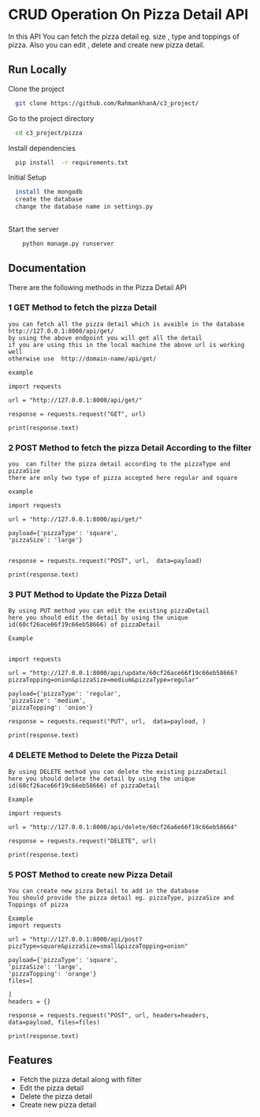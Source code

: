 
# CRUD Operation On Pizza Detail API

In this API You can fetch the pizza detail eg. size , type and toppings of pizza.
Also you can edit , delete and create new pizza detail.


## Run Locally

Clone the project

```bash
  git clone https://github.com/RahmankhanA/c3_project/
```

Go to the project directory

```bash
  cd c3_project/pizza
```

Install dependencies

```bash
  pip install  -r requirements.txt

```

Initial Setup

```bash
  install the mongodb 
  create the database 
  change the database name in settings.py
  
```

Start the server

```bash
    python manage.py runserver
```

  
## Documentation

There are the following methods in the  Pizza Detail API

###  1 GET Method to fetch the pizza Detail
    you can fetch all the pizza detail which is avaible in the database
    http://127.0.0.1:8000/api/get/
    by using the above endpoint you will get all the detail
    if you are using this in the local machine the above url is working well
    otherwise use  http://domain-name/api/get/

    example 

    import requests

    url = "http://127.0.0.1:8000/api/get/"

    response = requests.request("GET", url)

    print(response.text)

  

###  2 POST Method to fetch the pizza Detail According to the filter
    you  can filter the pizza detail according to the pizzaType and pizzaSize
    there are only two type of pizza accepted here regular and square

    example

    import requests

    url = "http://127.0.0.1:8000/api/get/"

    payload={'pizzaType': 'square',
    'pizzaSize': 'large'}


    response = requests.request("POST", url,  data=payload)

    print(response.text)


###  3 PUT Method to Update the Pizza Detail
    By using PUT method you can edit the existing pizzaDetail 
    here you should edit the detail by using the unique id(60cf26ace66f19c66eb58666) of pizzaDetail

    Example


    import requests

    url = "http://127.0.0.1:8000/api/update/60cf26ace66f19c66eb58666?pizzaTopping=onion&pizzaSize=medium&pizzaType=regular"

    payload={'pizzaType': 'regular',
    'pizzaSize': 'medium',
    'pizzaTopping': 'onion'}
  
    response = requests.request("PUT", url,  data=payload, )

    print(response.text)

###  4 DELETE Method to Delete the Pizza Detail
    By using DELETE method you can delete the existing pizzaDetail 
    here you should delete the detail by using the unique id(60cf26ace66f19c66eb58666) of pizzaDetail

    Example 

    import requests

    url = "http://127.0.0.1:8000/api/delete/60cf26a6e66f19c66eb58664"

    response = requests.request("DELETE", url)

    print(response.text)


###  5 POST Method to create new  Pizza Detail
    You can create new pizza Detail to add in the database
    You should provide the pizza detail eg. pizzaType, pizzaSize and Toppings of pizza

    Example
    import requests

    url = "http://127.0.0.1:8000/api/post?pizzType=square&pizzaSize=small&pizzaTopping=onion"

    payload={'pizzaType': 'square',
    'pizzaSize': 'large',
    'pizzaTopping': 'orange'}
    files=[

    ]
    headers = {}

    response = requests.request("POST", url, headers=headers, data=payload, files=files)

    print(response.text)

## Features

- Fetch the pizza detail along with filter
- Edit the pizza detail
- Delete the pizza detail
- Create new  pizza detail

  
